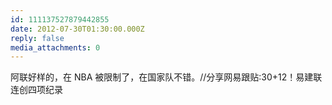 ```yaml
---
id: 111137527879442855
date: 2012-07-30T01:30:00.000Z
reply: false
media_attachments: 0
---
```


阿联好样的，在 NBA 被限制了，在国家队不错。//分享网易跟贴:30+12！易建联连创四项纪录 ​​​​

